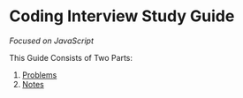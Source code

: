 # Coding Interview Study Guide
*Focused on JavaScript*

This Guide Consists of Two Parts:
1) [Problems](./Problems/README.md)
2) [Notes](./Notes/README.md)